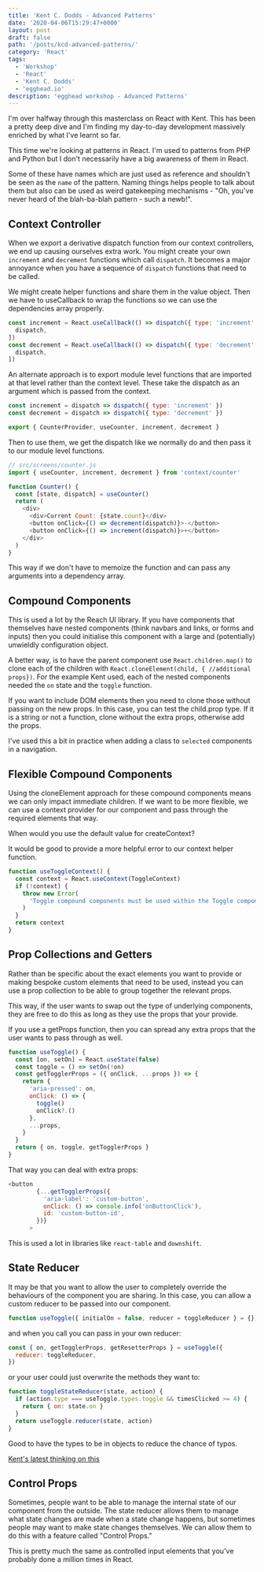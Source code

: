```yaml
---
title: 'Kent C. Dodds - Advanced Patterns'
date: '2020-04-06T15:29:47+0000'
layout: post
draft: false
path: '/posts/kcd-advanced-patterns/'
category: 'React'
tags:
  - 'Workshop'
  - 'React'
  - 'Kent C. Dodds'
  - 'egghead.io'
description: 'egghead workshop - Advanced Patterns'
---
```


I'm over halfway through this masterclass on React with Kent. This has been a pretty
deep dive and I'm finding my day-to-day development massively enriched by what I've
learnt so far.

This time we're looking at patterns in React. I'm used to patterns from PHP and Python
but I don't necessarily have a big awareness of them in React.

Some of these have names which are just used as reference and shouldn't be seen as
the `name` of the pattern. Naming things helps people to talk about them but also
can be used as weird gatekeeping mechanisms - "Oh, you've never heard of the
blah-ba-blah pattern - such a newb!".

## Context Controller

When we export a derivative dispatch function from our context controllers, we end
up causing ourselves extra work. You might create your own `increment` and `decrement`
functions which call `dispatch`. It becomes a major annoyance when you have a sequence
of `dispatch` functions that need to be called.

We might create helper functions and share them in the value object. Then we have
to useCallback to wrap the functions so we can use the dependencies array properly.

```javascript
const increment = React.useCallback(() => dispatch({ type: 'increment' }), [
  dispatch,
])
const decrement = React.useCallback(() => dispatch({ type: 'decrement' }), [
  dispatch,
])
```

An alternate approach is to export module level functions that are imported at
that level rather than the context level. These take the dispatch as an argument
which is passed from the context.

```js
const increment = dispatch => dispatch({ type: 'increment' })
const decrement = dispatch => dispatch({ type: 'decrement' })

export { CounterProvider, useCounter, increment, decrement }
```

Then to use them, we get the dispatch like we normally do and then pass it to our
module level functions.

```javascript
// src/screens/counter.js
import { useCounter, increment, decrement } from 'context/counter'

function Counter() {
  const [state, dispatch] = useCounter()
  return (
    <div>
      <div>Current Count: {state.count}</div>
      <button onClick={() => decrement(dispatch)}>-</button>
      <button onClick={() => increment(dispatch)}>+</button>
    </div>
  )
}
```

This way if we don't have to memoize the function and can pass any arguments
into a dependency array.

## Compound Components

This is used a lot by the Reach UI library. If you have components that themselves have nested
components (think navbars and links, or forms and inputs) then you could initialise this
component with a large and (potentially) unwieldly configuration object.

A better way, is to have the parent component use `React.children.map()` to clone
each of the children with `React.cloneElement(child, { //additional props})`. For
the example Kent used, each of the nested components needed the `on` state and the
`toggle` function.

If you want to include DOM elements then you need to clone those without passing
on the new props. In this case, you can test the child.prop type. If it is a string
or not a function, clone without the extra props, otherwise add the props.

I've used this a bit in practice when adding a class to `selected` components in
a navigation.

## Flexible Compound Components

Using the cloneElement approach for these compound components means we can only
impact immediate children. If we want to be more flexible, we can use a context
provider for our component and pass through the required elements that way.

When would you use the default value for createContext?

It would be good to provide a more helpful error to our context helper function.

```js
function useToggleContext() {
  const context = React.useContext(ToggleContext)
  if (!context) {
    throw new Error(
      'Toggle compound components must be used within the Toggle component'
    )
  }
  return context
}
```

## Prop Collections and Getters

Rather than be specific about the exact elements you want to provide or making
bespoke custom elements that need to be used, instead you can use a prop collection
to be able to group together the relevant props.

This way, if the user wants to swap out the type of underlying components, they
are free to do this as long as they use the props that your provide.

If you use a getProps function, then you can spread any extra props that the user
wants to pass through as well.

```js
function useToggle() {
  const [on, setOn] = React.useState(false)
  const toggle = () => setOn(!on)
  const getTogglerProps = ({ onClick, ...props }) => {
    return {
      'aria-pressed': on,
      onClick: () => {
        toggle()
        onClick?.()
      },
      ...props,
    }
  }
  return { on, toggle, getTogglerProps }
}
```

That way you can deal with extra props:

```js
<button
        {...getTogglerProps({
          'aria-label': 'custom-button',
          onClick: () => console.info('onButtonClick'),
          id: 'custom-button-id',
        })}
      >
```

This is used a lot in libraries like `react-table` and `downshift`.

## State Reducer

It may be that you want to allow the user to completely override the behaviours of
the component you are sharing. In this case, you can allow a custom reducer to be
passed into our component.

```js
function useToggle({ initialOn = false, reducer = toggleReducer } = {}) {}
```

and when you call you can pass in your own reducer:

```js
const { on, getTogglerProps, getResetterProps } = useToggle({
  reducer: toggleReducer,
})
```

or your user could just overwrite the methods they want to:

```js
function toggleStateReducer(state, action) {
  if (action.type === useToggle.types.toggle && timesClicked >= 4) {
    return { on: state.on }
  }
  return useToggle.reducer(state, action)
}
```

Good to have the types to be in objects to reduce the chance of typos.

[Kent's latest thinking on this](https://kentcdodds.com/blog/the-state-reducer-pattern-with-react-hooks)

## Control Props

Sometimes, people want to be able to manage the internal state of our component from the outside. The state reducer allows them to manage what state changes are made when a state change happens, but sometimes people may want to make state changes themselves. We can allow them to do this with a feature called "Control Props."

This is pretty much the same as controlled input elements that you've probably done
a million times in React.
